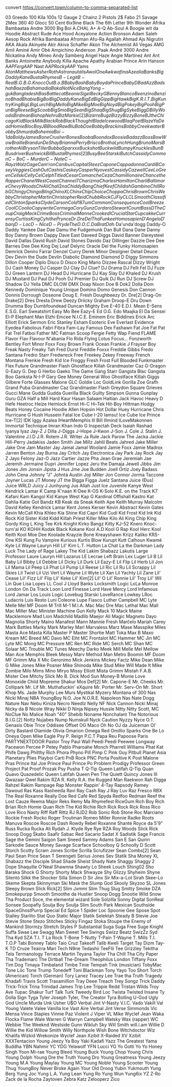 convert https://convert.town/column-to-comma-separated-list

03 Greedo
100 Kila
100s
12 Gauge
2 Chainz
2 Pistols
2$ Fabo
21 Savage
2Mex
360
40 Glocc
50 Cent
6ix9ine
6lack
The 6th Letter
9th Wonder
Afrika Bambaataa
Andre 3000
Big Boi
A.CHAL
A+
A-Q
Ab-Soul
A Boogie wit da Hoodie
Abstract Rude
Ace Hood
Aceyalone
Action Bronson
Adam Saleh
Aesop Rock
Afrika Bambaataa
Afroman
Afu-Ra
Agallah
Ahmad
Ajs Nigrutin
AKA
Akala
Akinyele
Akir
Akiva Schaffer
Akon
The Alchemist
Ali Vegas
AMG
Amil
Aminé
Amir Obè
Ampichino
Anderson .Paak
André 3000
Andre Nickatina
Andy Mineo
Andy Samberg
Angel Haze
Angie Martinez
Ant
Ant Banks
Antoinette
Anybody Killa
Apache
Apathy
Arabian Prince
Arin Hanson
A$AP Ferg
A$AP Nast
A$AP Rocky
A$AP Yams
A$ton Matthews
Asher Roth
Astronautalis
Awol One
Awkwafina
Azealia Banks
Big Daddy Kane
Busta Rhymes
B-Legit
B-Real
B.G.
B.G. Knocc Out
B.o.B
Baby Bash
Baby Boy da Prince
Baby D
Bad Azz
Badshah
Baeza
Bahamadia
Baka Not Nice
Bang Yong-guk
Bangladesh
Bas
Battlecat
Beanie Sigel
Becky G
Benny Blanco
Beenzino
Benzino
Bhad Bhabie
Big Boi
Big Daddy Kane
Big Ed
Big Gipp
Big Hawk
Big K.R.I.T.
Big Kuntry King
Big L
Big Lurch
Big Mello
Big Mike
Big Moe
Big Noyd
Big Pokey
Big Pooh
Big Pun
Big Reese
Big Scoob
Big Smo
Big Sean
Big Shaq
Big Shug
Big Syke
Bigg D
Billy Woods
Birdman
Bishop Nehru
Biz Markie[2]
Bizarre
Bugz
Bizzy
Bizzy Bone
BJ the Chicago Kid
Black Milk
Black Rob
Black Thought
Blade Icewood
Blaq Poet
Blaze Ya Dead Homie
BlocBoy JB
Blood Raw
Blu
Bob Doe
Bobby Brackins
Bobby Creekwater
Bobby Shmurda
Bohemia
Boi-1da
Boldy James
Bone Crusher
Bones
Booba
Boondox
Boosie Badazz
Boss
Bow Wow
Braille
Brandun DeShay
Brianna Perry
Brisco
Brotha Lynch Hung
Bruno Mars
Brother Ali
Bryson Tiller
Bubba Sparxxx
Buckshot
Buckwild
Bumpy Knuckles
Bun B
Busdriver
Bushwick Bill
Busta Rhymes[2]
Busy Bee Starski
Butch Cassidy
Common
C-Bo
C-Murder
C-Note
C-Rayz Walz
Cage
Cam'ron
Canibus
Capital Steez
Capone
Cappadonna
Cardi B
Casey Veggies
Cash Out
Cashis
Caskey
Casper Nyovest
Cassidy
Cazwell
CeeLo Green
Cellski
Celly Cel
Celph Titled
Cesar Comanche
Ceza
Chamillionaire
Chance the Rapper
Chanel West Coast
Channel 7
Charizma
Charles Hamilton
Charli Baltimore
Chevy Woods
Chi Ali
Chali 2na
Chiddy Bang
Chief Keef
Childish Gambino
Chill Rob G
Chingy
Chingo Bling
Chino XL
Chinx
Chip
Choice
Choppa
Chris Brown
Chris Webby
Christopher Martin
Christopher Reid
Chubb Rock
CJ Fly
CL
CL Smooth
Classified
Clinton Sparks
Clyde Carson
Cold 187um
Common
Consequence
Cool Breeze
Cool C
Coolio
Copywrite
Cormega
Cory Gunz
Cordaro Stewart
Count Bass D
The Coup
Craig Mack
Crime Boss
Criminal Manne
Crooked I
Crucial Star
Cupcakke
Currensy
Curtiss King
Cyhi the Prynce
Dr. Dre
Del Tha Funkee Homosapien
D'Angelo
D'banj
D-Loc
D-Nice
D-Pryde
The D.O.C.
Da Brat
Da$h
Da'unda'dogg
Daddy-O
Daddy Yankee
Dae Dae
Damu the Fudgemunk
Dan Bull
Dana Dane
Danny Boy
Danny Brown
Dappy
Dave East
Daveed Diggs
David Banner
Dareysteel
David Dallas
David Rush
David Stones
Davido
Daz Dillinger
Dazzie Dee
Dee Barnes
Dee Dee King
Dej Loaf
Delyric Oracle
Del the Funky Homosapien
Demrick
Deniro Farrar
Denzel Curry
Derek Minor
Desiigner
Detail
Deuce
Dev
Devin the Dude
Devlin
Diabolic
Diamond
Diamond D
Diggy Simmons
Dillon Cooper
Diplo
Disco D
Disco King Mario
Dizzee Rascal
Dizzy Wright
DJ Cash Money
DJ Casper
DJ Clay
DJ Clue?
DJ Drama
DJ Felli Fel
DJ Fuze
DJ Green Lantern
DJ Head
DJ Hurricane
DJ Kay Slay
DJ Khaled
DJ Krush
DJ Mustard
DJ Paul
DJ Pooh
DJ Premier
DJ Quik
DJ Run
DJ Screw
DJ Shadow
DJ Yella
DMC
DLOW
DMX
Doap Nixon
Doe B
Dok2
Dolla
Dom Kennedy
Dominique Young Unique
Domino
Domo Genesis
Don Cannon
Donnis
Dorrough
Doseone
Doug E. Fresh
Doughbeezy
Dr. Dre[2]
Drag-On
Drake[2]
Dres
Dresta
Drew Deezy
Driicky Graham
Droop-E
Dru Down
Drumma Boy
Dumbfoundead
Duncan Mighty
Eve
E-40
E.D.I. Mean
E-Sens
E.S.G.
Earl Sweatshirt
Easy Mo Bee
Eazy-E
Ed O.G.
Edo Maajka
El Da Sensei
El-P
Elephant Man
Elzhi
Emcee N.I.C.E.
Eminem
Eric Biddines
Erick Arc Elliott
Erick Sermon
Eric Stanley
Esham
Esoteric
Eve
Everlast
Evidence
Eyedea
Fabolous
Fabri Fibra
Fam-Lay
Famous Dex
Fashawn
Fat Joe
Fat Pat
Fat Trel
Fatboi
Father MC
Fatman Scoop
Fergie
Fetty Wap
Fiend
FLAME
Flavor Flav
Flavour N'abania
Flo Rida
Flying Lotus
Focus...
Fonzworth Bentley
Fort Minor
Foxx
Foxy Brown
Frank Ocean
Frankie J
Frayser Boy
Freak Nasty
Freaky Tah
Fred Durst
Freddie Foxxx
Freddie Gibbs
Fredo Santana
Fredro Starr
Fredwreck
Free
Freekey Zekey
Freeway
French Montana
Frenkie
Fresh Kid Ice
Froggy Fresh
Frost
Full Blooded
Funkmaster Flex
Future
Grandmaster Flash
Ghostface Killah
Grandmaster Caz
G-Dragon
G-Eazy
G. Dep
G Herbo
Gaeko
The Game
Gang Starr
Gangsta Blac
Gangsta Boo
Ganksta N-I-P
Gary
Gee Money
General Woo
Ghostface Killah
Giggs
Gilbere Forte
Glasses Malone
GLC
Goldie Loc
GoldLink
Gorilla Zoe
Grafh
Grand Puba
Grandmaster Caz
Grandmaster Flash
Greydon Square
Grieves
Gucci Mane
Gudda Gudda
Guerilla Black
Guilty Simpson
Gunna
Gunplay
Guru
GZA
Half a Mill
Hard Kaur
Hasan Salaam
Haitian Jack
Havoc
Heavy D
Hefe Heetroc
Heize
Hemlock Ernst
Hi-C
Hi-Tek
Hit-Boy
Hittman
Hodgy Beats
Honey Cocaine
Hoodie Allen
Hopsin
Hot Dollar
Huey
Hurricane Chris
Hurricane G
Hush
Hussein Fatal
Ice Cube
I-20
Iamsu!
Ice Cube
Ice Prince
Ice-T[2]
IDK
Iggy Azalea
IHeartMemphis
Ill Bill
Illmind
ILoveMakonnen
Immortal Technique
Imran Khan
Indo G
Inspectah Deck
Isaiah Rashad
Iyanya
Iyaz
Jay-Z
J Dilla
J-Diggs
J-Hope
J-Kwon
J-Son
J. Cole
J. Stalin
J. Valentine
J.I.D
J.R. Rotem
J.R. Writer
Ja Rule
Jack Parow
The Jacka
Jackie Hill-Perry
Jadakiss
Jaden Smith
Jae Millz
Jahlil Beats
Jahred
Jake Miller
Jake One
Jam Master Jay
Jamal
Jamal Woolard
Jamie Foxx
Jamie Madrox
Jarren Benton
Jay Burna
Jay Critch
Jay Electronica
Jay Park
Jay Rock
Jay Z
Jayo Felony
Jaz-O
Jazz Cartier
Jazze Pha
Jean Grae
Jeremiah Jae
Jeremih
Jermaine Dupri
Jennifer Lopez
Jeru the Damaja
Jewell
Jibbs
Jim Jones
Jim Jonsin
Jipsta
J Hus
Jme
Joe Budden
Joell Ortiz
Joey Badass
John Cena
Johnny "J"
Johntá Austin
Joji Miller
Jon Connor
Jorma Taccone
Joyner Lucas
JT Money
JT the Bigga Figga
Juelz Santana
Juice (Đus)
Juice WRLD
Juicy J
Junhyung
Jus Allah
Just Ice
Juvenile
Kanye West
Kendrick Lamar
K Camp
K'naan
K-Dee
K-OS
K-Solo
K.E. on the Track
K7
Kafani
Kam
Kangol Kid
Kanye West
Kap G
Kardinal Offishall
Kastro
Kat Dahlia
Katie Got Bandz
KB
Keak da Sneak
Keith Ape
Keith Murray
Malcolm David Kelley
Kendrick Lamar
Kent Jones
Kerser
Kevin Abstract
Kevin Gates
Kevin McCall
Khia
Khleo
Kia Shine
Kid Capri
Kid Cudi
Kid Frost
Kid Ink
Kid Rock
Kid Sister
Kidd Kidd
Killah Priest
Killer Mike
Kilo Ali
King Chip
King Gordy
King L
King Tee
Kirk Knight
Kirko Bangz
Kitty
KJ-52
Knero
Knoc-turn'al
KO
KOHH
Kodak Black
Kokane
Kool A.D
Kool G Rap
Kool Herc
Kool Keith
Kool Moe Dee
Koolade
Krayzie Bone
Kreayshawn
Krizz Kaliko
KRS-One
KSI
Kung Fu Vampire
Kurious
Kurtis Blow
Kurupt
Kutt Calhoun
Kwamé
Kyle
Lil Wayne
Lauryn Hill
Lil' Kim
L.T. Hutton
La Chat
La the Darkman
Lady Luck
The Lady of Rage
Lakey The Kid
Lakim Shabazz
Lakutis
Large Professor
Laure
Lauryn Hill
Lazarus
LE
Lecrae
Left Brain
Lex Luger
Lil B
Lil Baby
Lil Bibby
Lil Debbie
Lil Dicky
Lil Durk
Lil Eazy-E
Lil Flip
Lil Herb
Lil Jon
Lil Mama
Lil Peep
Lil Phat
Lil Pump
Lil Reese
Lil Ric
Lil Ru
Lil Scrappy
Lil Skies
Lil Twist
Lil Uzi Vert
Lil Wayne
Lil Wyte
Lil Xan
Lil Yachty
Lil Zane
Lil' Cease
Lil' Fizz
Lil' Flip
Lil' Keke
Lil' Kim[2]
Lil' O
Lil' Ronnie
Lil' Troy
Lil' Wil
Lin Que
Lisa Lopes
LL Cool J
Lloyd Banks
Locksmith
Logic
LoLa Monroe
London On Da Track
Loon
Lord Finesse
Lord Have Mercy
Lord Infamous
Lord Jamar
Los
Louis Logic
Lovebug Starski
LoveRance
Lowkey
LRoc
Ludacris
Luis Resto
Luni Coleone
Lupe Fiasco
Luther Campbell
MC Lyte
Melle Mel
MF Doom
M Trill
M-1
M.I.A.
Mac
Mac Dre
Mac Lethal
Mac Mall
Mac Miller
Mac Minister
Machine Gun Kelly
Mack 10
Mack Maine
Macklemore
Mad Lion
Madchild
Madlib
Maejor Ali
Magic
Magneto Dayo
Magnolia Shorty
Maino
Manafest
Mann
Mannie Fresh
Marčelo
Mariah Carey
Mark Battles
Marky Mark
Marley Marl
Marvaless
Marz
Mase
Masspike Miles
Masta Ace
Masta Killa
Master P
Master Shortie
Matt Toka
Max B
Maxo Kream
MC Breed
MC Davo
MC Eiht
MC Frontalot
MC Hammer
MC Jin
MC Lyte
MC Mong
MC Pressure
MC Ren
MC Ride
MC Serch
MC Shan
MC Solaar
MC Trouble
MC Tunes
Meechy Darko
Meek Mill
Melle Mel
Mellow Man Ace
Memphis Bleek
Messy Marv
Method Man
Metro Boomin
MF Doom
MF Grimm
Mia X
Mic Geronimo
Mick Jenkins
Mickey Factz
Mike Dean
Mike G
Mike Jones
Mike Posner
Mike Shinoda
Mike Stud
Mike Will Made It
Mike Zombie
Milo
Mims
Mino
Miryo
Missy Elliott
Mista Grimm
Mistah F.A.B.
Mister Cee
Mitchy Slick
Mo B. Dick
Mod Sun
Money-B
Monie Love
Monoxide Child
Mopreme Shakur
Mos Def[2]
Mr. Capone-E
Mr. Cheeks
Mr. Collipark
Mr. Lif
Mr. Muthafuckin' eXquire
Mr. Porter
Mr. Serv-On
Mr. Short Khop
Ms. Jade
Murphy Lee
Murs
Mystikal
Myzery
Montana of 300
Nas
Nicki Minaj
NBA YoungBoy
N.O. Joe
N.O.R.E.
Napoleon
Nas
Nate Dogg
Nature
Nav
Nebu Kiniza
Necro
Needlz
Nelly
NF
Nick Cannon
Nicki Minaj
Nicky da B
Nicole Wray
Nikki D
Ninja
Nipsey Hussle
Nitty
Nitty Scott, MC
NoClue
No Malice
Noah "40" Shebib
Noname
Nonchalant
The Notorious B.I.G.[2]
Nottz
Nujabes
Nump
Numskull
Nyck Caution
Nyzzy Nyce
O.T. Genasis
Obie Trice
Oddisee
Offset
OG Maco
Oh No
OJ da Juiceman
Ol' Dirty Bastard
Olamide
Olivia
Omarion
Omega Red
Omillio Sparks
One Be Lo
Oneya
Open Mike Eagle
Psy
P. Reign
P.C.T
Papa Reu
Papoose
Paris
PARTYNEXTDOOR
Pastor Troy
Paul Wall
Peedi Peedi
Peewee Longway
Pacewon
Percee P
Petey Pablo
Pharoahe Monch
Pharrell Williams
Phat Kat
Phife Dawg
Philthy Rich
Phora
Phyno
Pill
Pimp C
Pink Guy
Pitbull
Planet Asia
Planetary
Plies
Playboi Carti
PnB Rock
PNC
Porta
Positive K
Post Malone
Pras
Prince Ital Joe
Prince Paul
Prince Po
Problem
Prodigy
Professor Green
Project Pat
Proof
Prozak
Psy
Pusha T
Q-Tip
Queen Latifah
Q-Tip
Quan
Quavo
Quazedelic
Queen Latifah
Queen Pen
The Quiett
Quincy Jones III
Qwazaar
Qwel
Rakim
RZA
R. Kelly
R.A. the Rugged Man
Raekwon
Rah Digga
Rahzel
Rakim
Rampage
Rap Monster
Rappin' 4-Tay
Rapsody
Ramey Dawoud
Ras Kass
Rasheeda
Ravi
Ray Cash
Ray J
Ray Luv
Raz Fresco
RBX
The Real Roxanne
Really Doe
Red Café
Red Spyda
Redfoo
Redman
Reef the Lost Cauze
Reema Major
Reks
Remy Ma
Rhymefest
RiceGum
Rich Boy
Rich Brian
Rich Homie Quan
Rich The Kid
Richie Rich
Rick Rock
Rick Ross
Rico Love
Rico Nasty
Riff Raff
Rittz
RJ
RJD2
Rob Sonic
Rob Stone
Roc Marciano
Rockie Fresh
Rocko
Roger Troutman
Romeo Miller
Ronnie Radke
Roots Manuva
Roscoe
Roscoe Dash
Rowdy Rebel
Roxanne Shanté
Royce da 5'9"
Russ
Rucka Rucka Ali
Rydah J. Klyde
Rye Rye
RZA
Roy Woods
Slick Rick
Snoop Dogg
Škabo
Saafir
Sabac Red
Sacario
Sadat X
Sadistik
Sage Francis
Sage the Gemini
Saigon
Sam Sneed
Sammy Adams
San E
San Quinn
Sarkodie
Sauce Money
Savage
Scarface
Schoolboy Q
Schoolly D
Scott Storch
Scotty
Scram Jones
Scribe
Scrilla
Scrufizzer
Sean Combs[2]
Sean Paul
Sean Price
Sean T
Serengeti
Serius Jones
Sev Statik
Sha Money XL
Shabazz the Disciple
Shad
Shade Sheist
Shady Nate
Shaggy
Shaggy 2 Dope
Shaquille O'Neal
Shawnna
Shawty Lo
Sheek Louch
Shing02
Sho Baraka
Shock G
Shorty
Shorty Mack
Shwayze
Shy Glizzy
Shyheim
Shyne
Silentó
Silkk the Shocker
Silla
Simon D
Sir Jinx
Sir Mix-a-Lot
Sirah
Skee-Lo
Skeme
Skepta
Skinnyman
Ski Mask the Slump God
Skooly
Skyzoo
SL Jones
Sleepy Brown
Slick Rick[2]
Slim Jxmmi
Slim Thug
Slug
Smitty
Smoke DZA
Smokepurpp
Smooth
Smoothe da Hustler
Snoop Dogg
Snootie Wild
Snow Tha Product
Soce, the elemental wizard
Sole
Solzilla
Sonny Digital
SonReal
Sonsee
Soopafly
Soulja Boy
Soulja Slim
South Park Mexican
Southside
SpaceGhostPurrp
Special Ed
Spice 1
Spider Loc
Spoonie Gee
Spose
Spot
Stalley
Starlito
Stat Quo
Static Major
Statik Selektah
Steady B
Stevie Joe
Stevie Stone
Stezo
Stitches
Sticky Fingaz
Stoka
Stoupe the Enemy of Mankind
Stormzy
Stretch
Styles P
Substantial
Suga
Suga Free
Suge Knight
Suffa
Swae Lee
Swagg Man
Sweet Tee
Swings
Swizz Beatz
SwizZz
Syd Tha Kyd
SZA
T.I.
T La Rock
T-Bone
T-Nutty
T-Pain
T-Wayne
T. Mills
T.I.
T.O.P
Tabi Bonney
Tablo
Taio Cruz
Takeoff
Talib Kweli
Target
Tay Dizm
Tay-K
TD Cruze
Teairra Marí
Tech N9ne
Tedashii
TeeFlii
Tee Grizzley
Tekitha
Tela
Termanology
Terrace Martin
Teyana Taylor
Tha Chill
Tha City Paper
Tha Trademarc
The Dirtball
The-Dream
Theophilus London
Tiffany Foxx
Tim Dog
Timaya
Timbaland
Timbe
Tinie Tempah
Tink (musician)
TobyMac
Tone Lōc
Tone Trump
Tonedeff
Toni Blackman
Tony Yayo
Too Short
Torch (American)
Torch (German)
Tory Lanez
Tracey Lee
Trae tha Truth
Tragedy Khadafi
Travis Scott
Traxamillion
Tray Deee
Treach
Trey Songz
Trick Daddy
Trick-Trick
Trina
Trinidad James
Trip Lee
Trippie Redd
Tristan Wilds
Troy Ave
Tupac Shakur
Turf Talk
Turk
Tweedy Bird Loc
Twista
Twisted Insane
Ty Dolla Sign
Tyga
Tyler Joseph
Tyler, The Creator
Tyra Bolling
U-God
Ugly God
Uncle Murda
Unk
Usher
U$O
Verbal Jint
V-Nasty
V.I.C.
Vado
Vakill
Val Young
Valete
Valee
Vanilla Ice
Vast Aire
Verbal Jint
Verse Simmonds
Vic Mensa
Vince Staples
Vinnie Paz
Violent J
Viper
VL Mike
Wyclef Jean
Waka Flocka Flame
Wale
Warren G
Warryn Campbell
Watsky
Wax (rapper)
WC
Webbie
The Weeknd
Westside Gunn
Wikluh Sky
Will Smith
will.i.am
Willie D
Willie the Kid
Willow Smith
Willy Northpole
Wish Bone
Witchdoctor
Wiz Khalifa
Wizkid
Wrekonize
Wyclef Jean
Xzibit
X-Raided
XV
Xzibit
XXXTentacion
Young Jeezy
Ya Boy
Yaki Kadafi
Yazz The Greatest
Yama Buddha
YBN Nahmir
YC
YDG
Yelawolf
YFN Lucci
YG
Yo Gotti
Yo Yo Honey Singh
Yoon Mi-rae
Young Bleed
Young Buck
Young Chop
Young Chris
Young Dolph
Young Dre the Truth
Young Dro
Young Greatness
Young Jeezy
Young M.A
Young Maylay
Young MC
Young Noble
Young Scooter
Young Thug
YoungBoy Never Broke Again
Your Old Droog
Yubin
Yukmouth
Yung Berg
Yung Joc
Yung L.A.
Yung Lean
Yung Ro
Yung Wun
Yung6ix
YZ
Z-Ro
Zack de la Rocha
Zaytoven
Zebra Katz
Zelooperz
Zico
